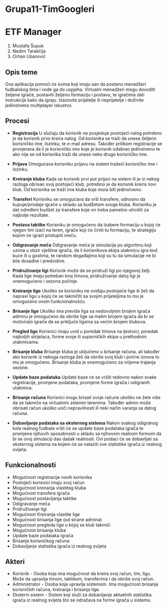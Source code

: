 # Grupa11-TimGoogleri

# ETF Manager

1. Mustafa Šupuk
2. Nedim Tarakčija
3. Orhan Ušanović

## Opis teme

Ova aplikacija pomoći će svima koji imaju san da postanu menadžeri fudbalskog tima i vode ga do uspjeha. Virtualni menadžeri mogu dovoditi željene igrače, postaviti željenu formaciju i postavu, te igračima dati instrukcije kako da igraju. Izazovite prijatelje ili neprijatelje i doživite jedinstveno multiplayer iskustvo.

## Procesi

* **Registracija**
  U slučaju da korisnik ne posjeduje postojeći nalog potrebno je da korisnik prvo kreira nalog. Od korisnika se traži da unese željeno         korisničko ime, lozinku, te e-mail adresu. Također prilikom registracije se provjerava da li je korisničko ime koje je korisnik odabrao jedinstveno te ako nije se od korisnika traži da unese neko drugo korisničko ime.

* **Prijava**
  Omogućava korisniku prijavu na sistem tražeći korisničko ime i lozinku.
   
* **Kreiranje kluba**
  Kada se korisnik prvi put prijavi na sistem ili je iz nekog razloga obrisao svoj postojeći klub, potrebno je da korisnik kreira novi klub.
  Od korisnika se traži ime kluba koje mora biti jedinstveno.
  
* **Transferi**
  Korisniku se omogućava da vrši transfere, odnosno da kupuje/prodaje igrače u skladu sa budžetom svoga kluba. Korisniku je dat određeni budžet za transfere koje on treba pametno utrošiti za najbolje rezultate.
   
* **Postava taktike**
  Korisniku je omogućeno da izabere formaciju u kojoj će njegov tim izaći na teren, igrače koji će činiti tu formaciju, te strategiju kojom će igraći pristupiti meču.
  
* **Odigravanje meča**
  Odigravanje meča je simulacija po algoritmu koji uzima u obzir vještine igrača, da li korisnikova ekipa utakmicu igra kod kuće ili u gostima, te random događajima koji su tu da simulacije ne bi bile dosadne i predvidive.

* **Pridruživanje ligi**
  Korisnik može da se pridruži ligi po njegovoj želji. Kada lige imaju potreban broj timova, pridruživanje datoj ligi je onemogućeno i sezona počinje.
  
* **Kreiranje lige**
  Ukoliko se korisniku ne sviđaju postojeće lige ili želi da napravi ligu u kojoj će se takmičiti sa svojim prijateljima to mu je omogućeno ovom funkcionalnošću
   
* **Brisanje lige**
  Ukoliko ima previše liga sa nedovoljnim brojem igrača adminu je omogućeno da obriše lige sa malim brojem igrača da bi se motiviralo igrače da se priključe ligama sa većim brojem klubova.
   
* **Pregled lige**
  Korisnici imaju uvid u poredak timova na ljestvici, poredak najboljih strijelaca, forme svoje ili suparničkih ekipa u prethodnim utakmicama.

* **Brisanje kluba**
  Brisanje kluba je uključeno u brisanje računa, ali također ako korisnik iz nekoga razloga želi da obriše svoj klub i počne iznova to mu je omogućeno. Brisanje kluba je onemogućeno za vrijeme trajanja sezone.

* **Update baze podataka**
  Update baze će se vršiti redovno nakon svake registracije, promjene podataka, promjene forme igrača i odigranih utakmica.
 
* **Brisanje računa**
  Korisnici mogu brisati svoje račune ukoliko ne žele više da se takmiče na virtualnim zelenim terenima. Također admin može obrisati račun ukoliko uoči nepravilnosti ili neki način varanja sa datog računa.
 
* **Dobavljanje podataka sa eksternog sistema**
  Nakon svakog odigranog kola realnog fudbala vršit će se update baze podataka igrača te promjene njihovih sposobnosti u skladu sa njihovom realnom formom da bi se ovoj simulaciji dao dašak realnosti. Ovi podaci će se dobavljati sa eksternog sistema na kojem će se nalaziti sve statistike igrača iz realnog svijeta. 
   
## Funkcionalnosti

* Mogućnost registracije novih korisnika
* Postojeći korisnici imaju svoj račun
* Mogućnost kreiranja vlastitog kluba
* Mogućnost transfera igrača
* Mogućnost postavljanja taktike
* Odigravanje meča
* Pridruživanje ligi
* Mogućnost Kreiranja vlastite lige
* Mogućnost brisanja lige (od strane admina)
* Mogućnost pregleda lige u kojoj se klub takmiči
* Mogućnost brisanja kluba
* Update baze podataka igrača
* Brisanje korisničkog računa
* Dobavljanje statistika igrača iz realnog svijeta

## Akteri

* Korisnik - Osoba koja ima mogućnost da kreira svoj račun, tim, ligu. Može da upravlja timom, taktikom, transferima i da obriše svoj račun.
* Administrator - Osoba koja upravlja sistemom. Ima mogućnost brisanja korisničkih računa, kreiranja i brisanja lige.
* Eksterni sistem - Sistem koji služi za dobavljanje aktuelnih statistika igrača iz realnog svijeta što se odražava na forme igrača u sistemu.
